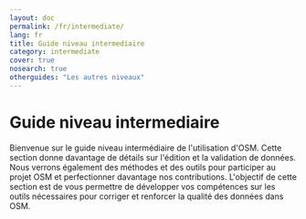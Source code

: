 ```yaml
---
layout: doc
permalink: /fr/intermediate/
lang: fr
title: Guide niveau intermediaire
category: intermediate
cover: true
nosearch: true
otherguides: "Les autres niveaux"
---
```


Guide niveau intermediaire
===========================

Bienvenue sur le guide niveau intermédiaire de l'utilisation d'OSM.  Cette section donne davantage de détails sur l'édition et la validation de données. Nous verrons également des méthodes et des outils pour participer au projet OSM et perfectionner davantage nos contributions. L'objectif de cette section est de vous permettre de développer vos compétences sur les outils nécessaires pour corriger et renforcer la qualité des données dans OSM.